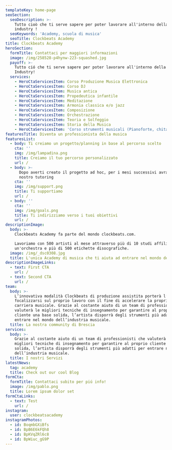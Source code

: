 ```yaml
---
templateKey: home-page
seoSection:
  seoDescription: >-
    Tutto cioò che ti serve sapere per poter lavorare all'interno della music
    industry !
  seoKeywords: 'Academy, scuola di musica'
  seoTitle: Clockbeats Academy
title: Clockbeats Academy
heroSection:
  formTitle: Contattaci per maggiori informazioni
  image: /img/258528-p4hynw-223-squashed.jpg
  payoff: >-
    Tutto ció che ti serve sapere per poter lavorare all'interno della music
    Industry!
  services:
    - HeroCtaServicesItem: Corso Produzione Musica Elettronica
    - HeroCtaServicesItem: Corso DJ
    - HeroCtaServicesItem: Musica antica
    - HeroCtaServicesItem: Propedeutica infantile
    - HeroCtaServicesItem: Meditazione
    - HeroCtaServicesItem: Armonia classica e/o jazz
    - HeroCtaServicesItem: Composizione
    - HeroCtaServicesItem: Orchestrazione
    - HeroCtaServicesItem: Teoria e Solfeggio
    - HeroCtaServicesItem: Storia della Musica
    - HeroCtaServicesItem: 'Corso strumenti musicali (Pianoforte, chitarra, violino ecc.)'
featuresTitle: Diventa un professionista della musica
featuresList:
  - body: Ti creiamo un progetto/planning in base al percorso scelto
    cta: ''
    img: /img/lampadina.png
    title: Creiamo il tuo percorso personalizzato
    url: /
  - body: >-
      Dopo averti creato il progetto ad hoc, per i mesi successivi avrai il
      nostro tutoring
    cta: ''
    img: /img/support.png
    title: Ti supportiamo
    url: /
  - body: ''
    cta: ''
    img: /img/goals.png
    title: Ti indirizziamo verso i tuoi obiettivi
    url: /
descriptionImage:
  body: >-
    Clockbeats Academy fa parte del mondo clockbeats.com. 

    Lavoriamo con 500 artisti al mese attraverso più di 10 studi affiliati,
    un'orchestra e più di 500 etichette disocgrafiche.
  image: /img/_dsc0308.jpg
  title: L'unica Academy di musica che ti aiuta ad entrare nel mondo del lavoro.
descriptionImageLinks:
  - text: First CTA
    url: /
  - text: Second CTA
    url: /
team:
  body: >-
    L’innovativa modalità Clockbeats di produzione assistita porterà l’artista a
    focalizzarsi sul proprio lavoro con il fine di accelerare la propria
    carriera musicale. Grazie al costante aiuto di un team di professionisti che
    valuterà le migliori tecniche di insegnamento per garantire al proprio
    cliente una base solida, l’artista disporrà degli strumenti più adatti per
    entrare nel mondo dell’industria musicale.
  title: La nostra community di Brescia
services:
  body: >-
    Grazie al costante aiuto di un team di professionisti che valuterà le
    migliori tecniche di insegnamento per garantire al proprio cliente una base
    solida, l’artista disporrà degli strumenti più adatti per entrare nel mondo
    dell’industria musicale.
  title: I nostri Servizi
latestNews:
  tag: academy
  title: Check out our cool Blog
formCta:
  formTitle: Contattaci subito per piú info!
  image: /img/pablo.png
  title: Lorem ipsum dolor set
formCtaLinks:
  - text: Test
    url: /
instagram:
  user: clockbeatsacademy
instagramPhotos:
  - id: BoqmbGXiBfs
  - id: BpB6E6kFQh8
  - id: BpKVqZRl6c8
  - id: BpWiuc_gG9P
---
```


